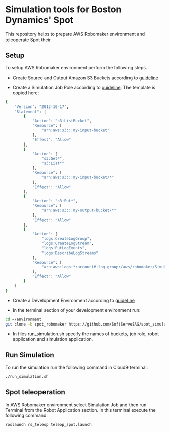 # Simulation tools for Boston Dynamics' Spot

This repository helps to prepare AWS Robomaker environment and teleoperate Spot their.

## Setup 
To setup AWS Robomaker environment perform the following steps. 

- Create Source and Output Amazon S3 Buckets according to [guideline](https://docs.aws.amazon.com/robomaker/latest/dg/application-create-simjob.html) 

- Create a Simulation Job Role according to [guideline](https://docs.aws.amazon.com/robomaker/latest/dg/application-create-simjob.html). The template is copied here:
```bash
{
    "Version": "2012-10-17",
    "Statement": [
        {
            "Action": "s3:ListBucket",
            "Resource": [
                "arn:aws:s3:::my-input-bucket"
            ],
            "Effect": "Allow"
        },
        {
            "Action": [
                "s3:Get*",
                "s3:List*"
            ],
            "Resource": [
                "arn:aws:s3:::my-input-bucket/*"
            ],
            "Effect": "Allow"
        },
        {
            "Action": "s3:Put*",
            "Resource": [
                "arn:aws:s3:::my-output-bucket/*"
            ],
            "Effect": "Allow"
        },
        {
            "Action": [
                "logs:CreateLogGroup",
                "logs:CreateLogStream",
                "logs:PutLogEvents",
                "logs:DescribeLogStreams"
            ],
            "Resource": [
                "arn:aws:logs:*:account#:log-group:/aws/robomaker/SimulationJobs*"
            ],
            "Effect": "Allow"
        }
    ]
}
```
- Create a Development Environment according to [guideline](https://docs.aws.amazon.com/robomaker/latest/dg/gs-build.html)

- In the terminal section of your development environment run:
```bash
cd ~/environment
git clone -b spot_robomaker https://github.com/SoftServeSAG/spot_simulation.git

```
- In files run_simulation.sh specify the names of buckets, job role, robot application and simulation application.

## Run Simulation  
To run the simulation run the following command in Cloud9 terminal:
```bash
./run_simulation.sh
```

## Spot teleoperation
In AWS Robomaker environment select Simulation Job and then run Terminal from the Robot Application section. In this terminal execute the following command:

```bash
roslaunch rs_teleop teleop_spot.launch
```
